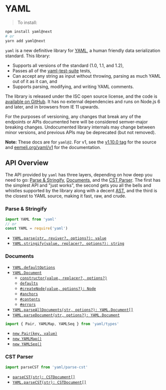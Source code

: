 # YAML

> To install:

```sh
npm install yaml@next
# or
yarn add yaml@next
```

`yaml` is a new definitive library for [YAML](http://yaml.org/), a human friendly data serialization standard. This library:

- Supports all versions of the standard (1.0, 1.1, and 1.2),
- Passes all of the [yaml-test-suite](https://github.com/yaml/yaml-test-suite) tests,
- Can accept any string as input without throwing, parsing as much YAML out of it as it can, and
- Supports parsing, modifying, and writing YAML comments.

The library is released under the ISC open source license, and the code is [available on GitHub](https://github.com/eemeli/yaml/). It has no external dependencies and runs on Node.js 6 and later, and in browsers from IE 11 upwards.

For the purposes of versioning, any changes that break any of the endpoints or APIs documented here will be considered semver-major breaking changes. Undocumented library internals may change between minor versions, and previous APIs may be deprecated (but not removed).

**Note:** These docs are for `yaml@2`. For v1, see the [v1.10.0 tag](https://github.com/eemeli/yaml/tree/v1.10.0) for the source and [eemeli.org/yaml/v1](https://eemeli.org/yaml/v1/) for the documentation.

## API Overview

The API provided by `yaml` has three layers, depending on how deep you need to go: [Parse & Stringify](#parse-amp-stringify), [Documents](#documents), and the [CST Parser](#cst-parser). The first has the simplest API and "just works", the second gets you all the bells and whistles supported by the library along with a decent [AST](#content-nodes), and the third is the closest to YAML source, making it fast, raw, and crude.

<h3>Parse & Stringify</h3>

```js
import YAML from 'yaml'
// or
const YAML = require('yaml')
```

- [`YAML.parse(str, reviver?, options?): value`](#yaml-parse)
- [`YAML.stringify(value, replacer?, options?): string`](#yaml-stringify)

<h3>Documents</h3>

- [`YAML.defaultOptions`](#options)
- [`YAML.Document`](#documents)
  - [`constructor(value, replacer?, options?)`](#creating-documents)
  - [`defaults`](#options)
  - [`#createNode(value, options?): Node`](#creating-nodes)
  - [`#anchors`](#working-with-anchors)
  - [`#contents`](#content-nodes)
  - [`#errors`](#errors)
- [`YAML.parseAllDocuments(str, options?): YAML.Document[]`](#parsing-documents)
- [`YAML.parseDocument(str, options?): YAML.Document`](#parsing-documents)

```js
import { Pair, YAMLMap, YAMLSeq } from 'yaml/types'
```

- [`new Pair(key, value)`](#creating-nodes)
- [`new YAMLMap()`](#creating-nodes)
- [`new YAMLSeq()`](#creating-nodes)

<h3>CST Parser</h3>

```js
import parseCST from 'yaml/parse-cst'
```

- [`parseCST(str): CSTDocument[]`](#parsecst)
- [`YAML.parseCST(str): CSTDocument[]`](#parsecst)
